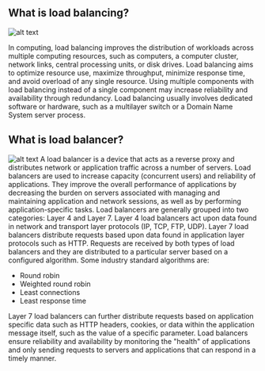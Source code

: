 ## What is load balancing?
![alt text](http://cdn.business2community.com/wp-content/uploads/2015/07/load-balancer.jpg)

In computing, load balancing improves the distribution of workloads across multiple computing resources, such as computers, a computer cluster, network links, central processing units, or disk drives. Load balancing aims to optimize resource use, maximize throughput, minimize response time, and avoid overload of any single resource. Using multiple components with load balancing instead of a single component may increase reliability and availability through redundancy. Load balancing usually involves dedicated software or hardware, such as a multilayer switch or a Domain Name System server process.


## What is load balancer?
![alt text](http://www.laymance.com/wp-content/uploads/2014/02/load_balancer_pic.jpg)
A load balancer is a device that acts as a reverse proxy and distributes network or application traffic across a number of servers. Load balancers are used to increase capacity (concurrent users) and reliability of applications. They improve the overall performance of applications by decreasing the burden on servers associated with managing and maintaining application and network sessions, as well as by performing application-specific tasks.
Load balancers are generally grouped into two categories: Layer 4 and Layer 7. Layer 4 load balancers act upon data found in network and transport layer protocols (IP, TCP, FTP, UDP). Layer 7 load balancers distribute requests based upon data found in application layer protocols such as HTTP.
Requests are received by both types of load balancers and they are distributed to a particular server based on a configured algorithm. Some industry standard algorithms are:
* Round robin
* Weighted round robin
* Least connections
* Least response time

Layer 7 load balancers can further distribute requests based on application specific data such as HTTP headers, cookies, or data within the application message itself, such as the value of a specific parameter.
Load balancers ensure reliability and availability by monitoring the "health" of applications and only sending requests to servers and applications that can respond in a timely manner.
